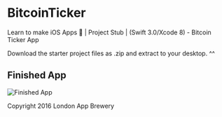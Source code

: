 # BitcoinTicker
Learn to make iOS Apps 📱 | Project Stub | (Swift 3.0/Xcode 8) - Bitcoin Ticker App

Download the starter project files as .zip and extract to your desktop. ^^

## Finished App
![Finished App](http://i.giphy.com/l0HlQGzz2MQCKIBI4.gif)

Copyright 2016 London App Brewery
